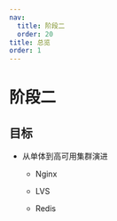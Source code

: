 ```yaml
---
nav:
  title: 阶段二
  order: 20
title: 总览
order: 1
---
```


# 阶段二

## 目标

- 从单体到高可用集群演进

  - Nginx

  - LVS

  - Redis

    

